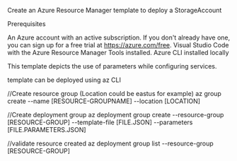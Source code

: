 Create an Azure Resource Manager template to deploy a StorageAccount

Prerequisites

An Azure account with an active subscription. If you don't already have one, you can sign up for a free trial at https://azure.com/free.
Visual Studio Code with the Azure Resource Manager Tools installed.
Azure CLI installed locally

This template depicts the use of parameters while configuring services.

template can be deployed using az CLI 

//Create resource group  (Location could be eastus for example)
az group create --name [RESOURCE-GROUPNAME] --location [LOCATION]

//Create deployment group
az deployment group create --resource-group [RESOURCE-GROUP] --template-file [FILE.JSON] --parameters [FILE.PARAMETERS.JSON]

//validate resource created 
az deployment group list --resource-group [RESOURCE-GROUP]

